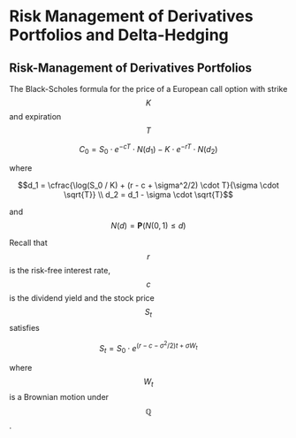 # Risk Management of Derivatives Portfolios and Delta-Hedging

## Risk-Management of Derivatives Portfolios

The Black-Scholes formula for the price of a European call option with strike $$K$$ and expiration $$T$$ 

$$C_0 = S_0 \cdot e^{-cT} \cdot N(d_1) - K\cdot e^{-rT} \cdot N(d_2)$$ 

where 

$$d_1 = \cfrac{\log(S_0 / K) + (r - c + \sigma^2/2) \cdot T}{\sigma \cdot \sqrt{T}} \\ d_2 = d_1 - \sigma \cdot \sqrt{T}$$ 

and $$N(d)  = \mathbf{P} (N(0,1) \leq d)$$ 

Recall that $$r$$ is the risk-free interest rate, $$c$$ is the dividend yield and the stock price $$S_t$$ satisfies 

$$S_t = S_0 \cdot e^{(r - c - \sigma^2/2) t + \sigma W_t}$$ 

where $$W_t$$ is a Brownian motion under $$\mathbb{Q}$$ .

